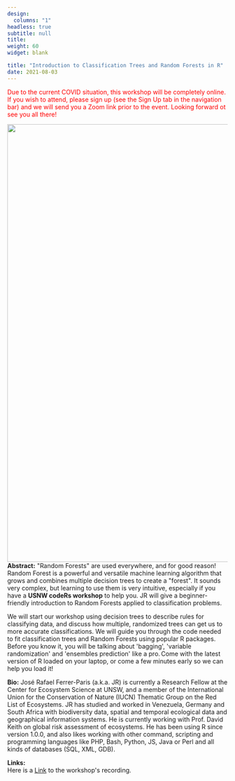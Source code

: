 ```yaml
---
design:
  columns: "1"
headless: true
subtitle: null
title: 
weight: 60
widget: blank

title: "Introduction to Classification Trees and Random Forests in R"
date: 2021-08-03
---
```


<span style="color: red"> Due to the current COVID situation, this workshop will be completely online. If you wish to attend, please sign up (see the Sign Up tab in the navigation bar) and we will send you a Zoom link prior to the event. Looking forward ot see you all there!</span>


<img src="random_forest.png" width=1000 style = "margin-left: 0px; margin-right: 0px; float:right;" >




**Abstract:**
"Random Forests" are used everywhere, and for good reason! Random Forest is a powerful and versatile machine learning algorithm that grows and combines multiple decision trees to create a "forest". It sounds very complex, but learning to use them is very intuitive, especially if you have a **USNW codeRs workshop** to help you. JR will give a beginner-friendly introduction to Random Forests applied to classification problems. 

We will start our workshop using decision trees to describe rules for classifying data, and discuss how multiple, randomized trees can get us to more accurate classifications. We will guide you through the code needed to fit classification trees and Random Forests using popular R packages. Before you know it, you will be talking about 'bagging', 'variable randomization' and 'ensembles prediction' like a pro. Come with the latest version of R loaded on your laptop, or come a few minutes early so we can help you load it! 


**Bio:** 
José Rafael Ferrer-Paris (a.k.a. JR) is currently a Research Fellow at the Center for Ecosystem Science at UNSW, and a member of the International Union for the Conservation of Nature (IUCN) Thematic Group on the Red List of Ecosystems. JR has studied and worked in Venezuela, Germany and South Africa with biodiversity data, spatial and temporal ecological data and geographical information systems. He is currently working with Prof. David Keith on global risk assessment of ecosystems. He has been using R since version 1.0.0, and also likes working with other command, scripting and programming languages like PHP, Bash, Python, JS, Java or Perl and all kinds of databases (SQL, XML, GDB). 


**Links:**<br> 
Here is a [Link](https://bit.ly/2VrCFh4) to the workshop's recording. 

